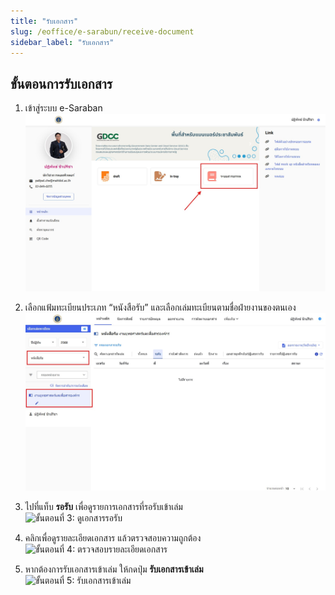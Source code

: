 ```yaml
---
title: "รับเอกสาร"
slug: /eoffice/e-sarabun/receive-document
sidebar_label: "รับเอกสาร"
---
```


## ขั้นตอนการรับเอกสาร

1. เข้าสู่ระบบ e-Saraban  
   ![ขั้นตอนที่ 1: เข้าสู่ระบบ e-Saraban](./images/home-e-sarabun.jpg)

2. เลือกแฟ้มทะเบียนประเภท “หนังสือรับ” และเลือกเล่มทะเบียนตามชื่อฝ่ายงานของตนเอง  
   ![ขั้นตอนที่ 2: เลือกแฟ้มทะเบียนหนังสือรับ](./images/receive_step2.jpg)

3. ไปที่แท็บ **รอรับ** เพื่อดูรายการเอกสารที่รอรับเข้าเล่ม  
   ![ขั้นตอนที่ 3: ดูเอกสารรอรับ](https://placehold.co/800x400?text=Step+3:+Open+‘Pending’+Tab)

4. คลิกเพื่อดูรายละเอียดเอกสาร แล้วตรวจสอบความถูกต้อง  
   ![ขั้นตอนที่ 4: ตรวจสอบรายละเอียดเอกสาร](https://placehold.co/800x400?text=Step+4:+Review+Document+Details)

5. หากต้องการรับเอกสารเข้าเล่ม ให้กดปุ่ม **รับเอกสารเข้าเล่ม**  
   ![ขั้นตอนที่ 5: รับเอกสารเข้าเล่ม](https://placehold.co/800x400?text=Step+5:+Click+‘Receive+into+Register’)
